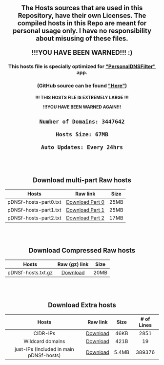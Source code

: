 <div align="center">

<h2>
The Hosts sources that are used in this Repository, have their own Licenses. The compiled hosts in this Repo are meant for personal usage only. I have no responsibility about misusing of these files.

!!!YOU HAVE BEEN WARNED!!! :)
</h2>

### This hosts file is specially optimized for ["PersonalDNSFilter"](https://www.zenz-solutions.de/personaldnsfilter/) app.

### (GitHub source can be found ["Here"](https://github.com/IngoZenz/personaldnsfilter))


<h4>

!!! THIS HOSTS FILE IS EXTREMELY LARGE !!!

!!!YOU HAVE BEEN WARNED AGAIN!!!

</h4>

  <h2>
    
    Number of Domains: 3447642
    
    Hosts Size: 67MB
    
    Auto Updates: Every 24hrs
    
  </h2>



<br> </br>
## Download multi-part Raw hosts

| Hosts | Raw link | Size |
|:---------:|:-------:|:-------:|
| pDNSf-hosts-part0.txt | [Download Part 0](https://github.com/j-moriarti/pDNSf-Hosts-collection/raw/master/pDNSf-hosts-part0.txt) | 25MB |
| pDNSf-hosts-part1.txt | [Download Part 1](https://github.com/j-moriarti/pDNSf-Hosts-collection/raw/master/pDNSf-hosts-part1.txt) | 25MB |
| pDNSf-hosts-part2.txt | [Download Part 2](https://github.com/j-moriarti/pDNSf-Hosts-collection/raw/master/pDNSf-hosts-part2.txt) | 17MB |

<br> </br>
## Download Compressed Raw hosts

| Hosts | Raw (gz) link | Size |
|:---------:|:-------:|:-------:|
| pDNSf-hosts.txt.gz | [Download](https://github.com/j-moriarti/pDNSf-Hosts-collection/raw/master/pDNSf-hosts.txt.gz) | 20MB |

<br> </br>
## Download Extra hosts

| Hosts | Raw link | Size | # of Lines |
|:---------:|:-------:|:-------:|:-------:|
| CIDR-IPs | [Download](https://github.com/j-moriarti/pDNSf-Hosts-collection/raw/master/CIDR-IPs.txt) | 46KB | 2851 |
| Wildcard domains | [Download](https://github.com/j-moriarti/pDNSf-Hosts-collection/raw/master/Wildcards.txt) | 421B | 19 |
| just-IPs (Included in main pDNSf-hosts) | [Download](https://github.com/j-moriarti/pDNSf-Hosts-collection/raw/master/just-IPs.txt) | 5.4MB | 389376 |

</div>
